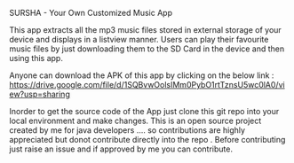 SURSHA - Your Own Customized Music App

This app extracts all the mp3 music files stored in external storage of your device and displays in a listview manner.
Users can play their favourite music files by just downloading them to the SD Card in the device and then using this app. 

Anyone can download the APK of this app by clicking on the below link : 
https://drive.google.com/file/d/1SQBvwOolsIMm0PybO1rtTznsU5wc0lA0/view?usp=sharing

Inorder to get the source code of the App just clone this git repo into your local environment and make changes. This is an open source project created by me for java developers .... so contributions are highly appreciated but donot contribute directly into the repo . Before contributing just raise an issue and if approved by me you can contribute.
